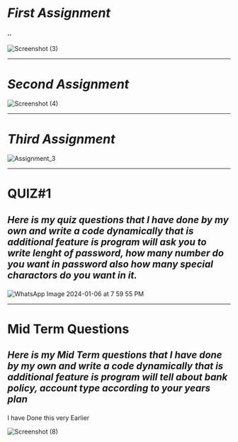 <h1><i>First Assignment</i></h1>

<h4>..</h4>

![Screenshot (3)](https://github.com/DevByShahzaib/Bano-Qabil-2.0-Flutter/assets/108393358/8b04d44d-c510-4f77-ad7f-f2544acce432)

<hr>

<h1><i>Second Assignment</i></h1>

![Screenshot (4)](https://github.com/DevByShahzaib/Bano-Qabil-2.0-Flutter/assets/108393358/a03ee7d2-8d3c-47ac-a2ae-da6d734a5d43)

<hr>

<h1><i>Third Assignment</i></h1>

![Assignment_3](https://github.com/DevByShahzaib/Bano-Qabil-2.0-Flutter/assets/108393358/da9153ca-bd73-4f0e-a8cb-9081e4228937)

<hr>

<h1>QUIZ#1</h1>
<h2><p><i>Here is my quiz questions that I have done by my own and write a code dynamically that is additional feature is program will ask you to write lenght of password, how many number do you want in password also how many special charactors do you want in it.</i></p></h2>

![WhatsApp Image 2024-01-06 at 7 59 55 PM](https://github.com/DevByShahzaib/Bano-Qabil-2.0-Flutter/assets/108393358/6a7d6182-dc1f-477d-9e35-1a10e27a78e2)

<hr>

<h1>Mid Term Questions</h1>
<h2><p><i>Here is my Mid Term questions that I have done by my own and write a code dynamically that is additional feature is program will tell about bank policy, account type according to your years plan</i></p></h2>
<p>I have Done this very Earlier</p>

![Screenshot (8)](https://github.com/DevByShahzaib/Bano-Qabil-2.0-Flutter/assets/108393358/9d2c2421-b19c-408f-a712-e7e768bfc1c9)


